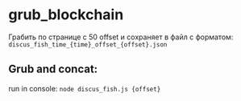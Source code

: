 grub_blockchain
===============

Грабить по странице с 50 offset и сохраняет в файл с форматом: `discus_fish_time_{time}_offset_{offset}.json`

Grub and concat:
-----
run in console: `node discus_fish.js {offset}`
